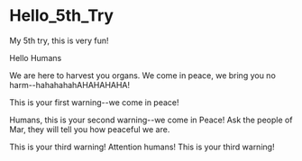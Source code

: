 # Hello_5th_Try
My 5th try, this is very fun!

Hello Humans

We are here to harvest you organs. We come in peace, we bring you no harm--hahahahahAHAHAHAHA!

This is your first warning--we come in peace!

Humans, this is your second warning--we come in Peace! Ask the people of Mar, they will tell you how peaceful we are.

This is your third warning! Attention humans! This is your third warning!
